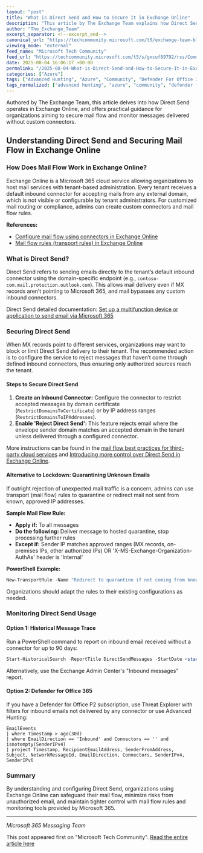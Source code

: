 ```yaml
---
layout: "post"
title: "What is Direct Send and How to Secure It in Exchange Online"
description: "This article by The Exchange Team explains how Direct Send works in Exchange Online, provides methods to secure it, and shares guidance on monitoring and controlling inbound email using default connectors. It includes best practices, PowerShell commands, mail flow rules, and reporting tools for maintaining secure mail flow."
author: "The_Exchange_Team"
excerpt_separator: <!--excerpt_end-->
canonical_url: "https://techcommunity.microsoft.com/t5/exchange-team-blog/what-is-direct-send-and-how-to-secure-it/ba-p/4439865"
viewing_mode: "external"
feed_name: "Microsoft Tech Community"
feed_url: "https://techcommunity.microsoft.com/t5/s/gxcuf89792/rss/Community"
date: 2025-08-04 16:06:17 +00:00
permalink: "/2025-08-04-What-is-Direct-Send-and-How-to-Secure-It-in-Exchange-Online.html"
categories: ["Azure"]
tags: ["Advanced Hunting", "Azure", "Community", "Defender For Office 365", "Direct Send", "Email Quarantine", "Exchange Online", "Inbound Connectors", "Mail Flow", "Microsoft 365", "PowerShell", "Threat Explorer", "Transport Rules"]
tags_normalized: ["advanced hunting", "azure", "community", "defender for office 365", "direct send", "email quarantine", "exchange online", "inbound connectors", "mail flow", "microsoft 365", "powershell", "threat explorer", "transport rules"]
---
```


Authored by The Exchange Team, this article delves into how Direct Send operates in Exchange Online, and offers practical guidance for organizations aiming to secure mail flow and monitor messages delivered without custom connectors.<!--excerpt_end-->

## Understanding Direct Send and Securing Mail Flow in Exchange Online

### How Does Mail Flow Work in Exchange Online?

Exchange Online is a Microsoft 365 cloud service allowing organizations to host mail services with tenant-based administration. Every tenant receives a default inbound connector for accepting mails from any external domain, which is not visible or configurable by tenant administrators. For customized mail routing or compliance, admins can create custom connectors and mail flow rules.

**References:**

- [Configure mail flow using connectors in Exchange Online](https://learn.microsoft.com/en-us/exchange/mail-flow-best-practices/use-connectors-to-configure-mail-flow/use-connectors-to-configure-mail-flow)
- [Mail flow rules (transport rules) in Exchange Online](https://learn.microsoft.com/en-us/exchange/security-and-compliance/mail-flow-rules/mail-flow-rules)

### What is Direct Send?

Direct Send refers to sending emails directly to the tenant’s default inbound connector using the domain-specific endpoint (e.g., `contoso-com.mail.protection.outlook.com`). This allows mail delivery even if MX records aren’t pointing to Microsoft 365, and mail bypasses any custom inbound connectors.

Direct Send detailed documentation: [Set up a multifunction device or application to send email via Microsoft 365](https://learn.microsoft.com/en-us/exchange/mail-flow-best-practices/how-to-set-up-a-multifunction-device-or-application-to-send-email-using-microsoft-365-or-office-365#direct-send-send-mail-directly-from-your-device-or-application-to-microsoft-365-or-office-365)

### Securing Direct Send

When MX records point to different services, organizations may want to block or limit Direct Send delivery to their tenant. The recommended action is to configure the service to reject messages that haven’t come through defined inbound connectors, thus ensuring only authorized sources reach the tenant.

#### Steps to Secure Direct Send

1. **Create an Inbound Connector:** Configure the connector to restrict accepted messages by domain certificate (`RestrictDomainsToCertificate`) or by IP address ranges (`RestrictDomainsToIPAddresses`).
2. **Enable 'Reject Direct Send':** This feature rejects email where the envelope sender domain matches an accepted domain in the tenant unless delivered through a configured connector.

More instructions can be found in the [mail flow best practices for third-party cloud services](https://learn.microsoft.com/en-us/exchange/mail-flow-best-practices/manage-mail-flow-using-third-party-cloud) and [Introducing more control over Direct Send in Exchange Online](https://techcommunity.microsoft.com/blog/exchange/introducing-more-control-over-direct-send-in-exchange-online/4408790).

#### Alternative to Lockdown: Quarantining Unknown Emails

If outright rejection of unexpected mail traffic is a concern, admins can use transport (mail flow) rules to quarantine or redirect mail not sent from known, approved IP addresses.

**Sample Mail Flow Rule:**

- **Apply if:** To all messages
- **Do the following:** Deliver message to hosted quarantine, stop processing further rules
- **Except if:** Sender IP matches approved ranges (MX records, on-premises IPs, other authorized IPs) OR 'X-MS-Exchange-Organization-AuthAs' header is 'Internal'

**PowerShell Example:**

```powershell
New-TransportRule -Name "Redirect to quarantine if not coming from known IPs" -Quarantine $true -ExceptIfHeaderContainsMessageHeader 'X-MS-Exchange-Organization-AuthAs' -ExceptIfHeaderContainsWords 'Internal' –ExceptIfSenderIpRanges ‘MX records + on-premises IPs + other authorized IPs ' -StopRuleProcessing $true -Priority 0
```

Organizations should adapt the rules to their existing configurations as needed.

### Monitoring Direct Send Usage

#### Option 1: Historical Message Trace

Run a PowerShell command to report on inbound email received without a connector for up to 90 days:

```powershell
Start-HistoricalSearch -ReportTitle DirectSendMessages -StartDate <start> -EndDate <end> -ReportType ConnectorReport -ConnectorType NoConnector -Direction Received -NotifyAddress admin@contoso.com
```

Alternatively, use the Exchange Admin Center's "Inbound messages" report.

#### Option 2: Defender for Office 365

If you have a Defender for Office P2 subscription, use Threat Explorer with filters for inbound emails not delivered by any connector or use Advanced Hunting:

```kql
EmailEvents
| where Timestamp > ago(30d)
| where EmailDirection == 'Inbound' and Connectors == '' and isnotempty(SenderIPv4)
| project Timestamp, RecipientEmailAddress, SenderFromAddress, Subject, NetworkMessageId, EmailDirection, Connectors, SenderIPv4, SenderIPv6
```

### Summary

By understanding and configuring Direct Send, organizations using Exchange Online can safeguard their mail flow, minimize risks from unauthorized email, and maintain tighter control with mail flow rules and monitoring tools provided by Microsoft 365.

---

*Microsoft 365 Messaging Team*

This post appeared first on "Microsoft Tech Community". [Read the entire article here](https://techcommunity.microsoft.com/t5/exchange-team-blog/what-is-direct-send-and-how-to-secure-it/ba-p/4439865)

